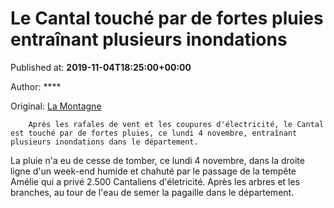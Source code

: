 
# Le Cantal touché par de fortes pluies entraînant plusieurs inondations

Published at: **2019-11-04T18:25:00+00:00**

Author: ****

Original: [La Montagne](https://www.lamontagne.fr/aurillac-15000/actualites/le-cantal-touche-par-de-fortes-pluies-entrainant-plusieurs-inondations_13677371/)


        Après les rafales de vent et les coupures d'électricité, le Cantal est touché par de fortes pluies, ce lundi 4 novembre, entraînant plusieurs inondations dans le département.
      
La pluie n'a eu de cesse de tomber, ce lundi 4 novembre, dans la droite ligne d'un week-end humide et chahuté par le passage de la tempête Amélie qui a privé 2.500 Cantaliens d'életricité. Après les arbres et les branches, au tour de l'eau de semer la pagaille dans le département.
